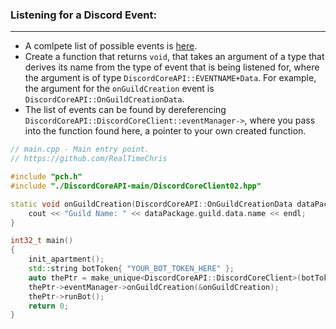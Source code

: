 ### **Listening for a Discord Event:**
---
- A comlpete list of possible events is [here](https://discord.com/developers/docs/topics/gateway#commands-and-events-gateway-events).
- Create a function that returns `void`, that takes an argument of a type that derives its name from the type of event that is being listened for, where the argument is of type `DiscordCoreAPI::EVENTNAME+Data`. For example, the argument for the `onGuildCreation` event is `DiscordCoreAPI::OnGuildCreationData`.
- The list of events can be found by dereferencing `DiscordCoreAPI::DiscordCoreClient::eventManager->`, where you pass into the function found here, a pointer to your own created function.

```cpp
// main.cpp - Main entry point.
// https://github.com/RealTimeChris

#include "pch.h"
#include "./DiscordCoreAPI-main/DiscordCoreClient02.hpp"

static void onGuildCreation(DiscordCoreAPI::OnGuildCreationData dataPackage) {
    cout << "Guild Name: " << dataPackage.guild.data.name << endl;
}

int32_t main()
{
    init_apartment();
    std::string botToken{ "YOUR_BOT_TOKEN_HERE" };
    auto thePtr = make_unique<DiscordCoreAPI::DiscordCoreClient>(botToken, "!");
    thePtr->eventManager->onGuildCreation(&onGuildCreation);
    thePtr->runBot();
    return 0;
}

```
